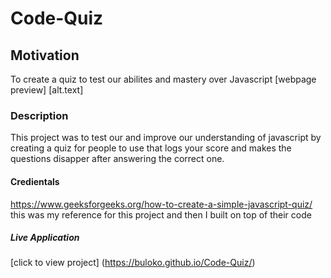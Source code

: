 # Code-Quiz
## Motivation
To create a quiz to test our abilites and mastery over Javascript
[webpage preview] [alt.text]
### Description
This project was to test our and improve our understanding of javascript by creating a quiz for people to use that logs your score and makes the questions disapper after answering the correct one.
#### Credientals
https://www.geeksforgeeks.org/how-to-create-a-simple-javascript-quiz/ this was my reference for this project and then I built on top of their code

##### Live Application
[click to view project] (https://buloko.github.io/Code-Quiz/)